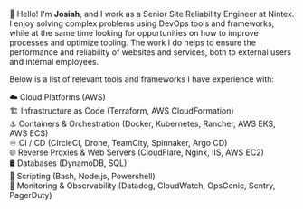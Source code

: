 👋 Hello! I'm **Josiah**, and I work as a Senior Site Reliability Engineer at Nintex. I enjoy solving complex problems using DevOps tools and frameworks, while at the same time looking for opportunities on how to improve processes and optimize tooling. The work I do helps to ensure the performance and reliability of websites and services, both to external users and internal employees.

Below is a list of relevant tools and frameworks I have experience with:

☁️ Cloud Platforms (AWS)\
🏗️ Infrastructure as Code (Terraform, AWS CloudFormation)\
⚓ Containers & Orchestration (Docker, Kubernetes, Rancher, AWS EKS, AWS ECS)\
♾️ CI / CD (CircleCI, Drone, TeamCity, Spinnaker, Argo CD)\
🌐 Reverse Proxies & Web Servers (CloudFlare, Nginx, IIS, AWS EC2)\
🛢️ Databases (DynamoDB, SQL)\
📜 Scripting (Bash, Node.js, Powershell)\
🔭 Monitoring & Observability (Datadog, CloudWatch, OpsGenie, Sentry, PagerDuty)
